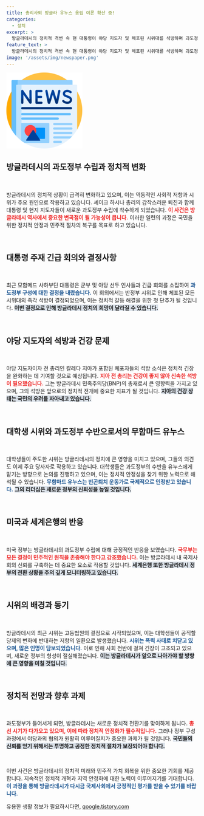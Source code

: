 ```yaml
---
title: 총리사퇴 방글라 유누스 옹립 여론 확산 중!
categories:
  - 정치
excerpt: >
  방글라데시의 정치적 격변 속 현 대통령이 야당 지도자 및 체포된 시위대를 석방하며 과도정부 수립을 선포했다. 대학생들은 유누스를 수장으로 하는 과도정부 추진 의사를 밝혔고, 미국도 이를 환영했다. 정치적 혼란 속에서 상황의 귀추가 주목된다.
feature_text: >
  방글라데시의 정치적 격변 속 현 대통령이 야당 지도자 및 체포된 시위대를 석방하며 과도정부 수립을 선포했다. 대학생들은 유누스를 수장으로 하는 과도정부 추진 의사를 밝혔고, 미국도 이를 환영했다. 정치적 혼란 속에서 상황의 귀추가 주목된다.
image: '/assets/img/newspaper.png'
---
```


<p><img src="/assets/img/newspaper.png" alt="kimp 속보" /></p>

<h2 data-ke-size="size26">방글라데시의 과도정부 수립과 정치적 변화</h2>

<p data-ke-size="size16">&nbsp;</p>

<p>방글라데시의 정치적 상황이 급격히 변화하고 있으며, 이는 역동적인 사회적 저항과 시위가 주요 원인으로 작용하고 있습니다. 셰이크 하시나 총리의 갑작스러운 퇴진과 함께 대통령 및 현지 지도자들이 새로운 과도정부 수립에 착수하게 되었습니다. <b><span style="color: #ee2323;">이 사건은 방글라데시 역사에서 중요한 변곡점이 될 가능성이 큽니다.</span></b> 이러한 일련의 과정은 국민을 위한 정치적 안정과 민주적 절차의 복구를 목표로 하고 있습니다. </p>

<p data-ke-size="size16">&nbsp;</p>

<h2 data-ke-size="size26">대통령 주재 긴급 회의와 결정사항</h2>

<p data-ke-size="size16">&nbsp;</p>

<p>최근 모함메드 샤하부딘 대통령은 군부 및 야당 선두 인사들과 긴급 회의를 소집하여 <b><span style="color: #1a5490;">과도정부 구성에 대한 결정을 내렸습니다.</span></b> 이 회의에서는 반정부 시위로 인해 체포된 모든 시위대의 즉각 석방이 결정되었으며, 이는 정치적 갈등 해결을 위한 첫 단추가 될 것입니다. <b><span style="background-color: #21538527;">이번 결정으로 인해 방글라데시 정치의 희망이 달라질 수 있습니다.</span></b> </p>

<p data-ke-size="size16">&nbsp;</p>

<h2 data-ke-size="size26">야당 지도자의 석방과 건강 문제</h2>

<p data-ke-size="size16">&nbsp;</p>

<p>야당 지도자이자 전 총리인 칼레다 지아가 포함된 체포자들의 석방 소식은 정치적 긴장을 완화하는 데 기여할 것으로 예상됩니다. <b><span style="color: #ee2323;">지아 전 총리는 건강이 좋지 않아 신속한 석방이 필요했습니다.</span></b> 그는 방글라데시 민족주의당(BNP)의 총재로서 큰 영향력을 가지고 있으며, 그의 석방은 앞으로의 정치적 전개에 중요한 지표가 될 것입니다. <b><span style="background-color: #21538527;">지아의 건강 상태는 국민의 우려를 자아내고 있습니다.</span></b> </p>

<p data-ke-size="size16">&nbsp;</p>

<h2 data-ke-size="size26">대학생 시위와 과도정부 수반으로서의 무함마드 유누스</h2>

<p data-ke-size="size16">&nbsp;</p>

<p>대학생들이 주도한 시위는 방글라데시의 정치에 큰 영향을 미치고 있으며, 그들의 의견도 이제 주요 당사자로 작용하고 있습니다. 대학생들은 과도정부의 수반을 유누스에게 맡기는 방향으로 논의를 진행하고 있으며, 이는 정치적 안정성을 찾기 위한 노력으로 해석될 수 있습니다. <b><span style="color: #1a5490;">무함마드 유누스는 빈곤퇴치 운동가로 국제적으로 인정받고 있습니다.</span></b> <b><span style="background-color: #21538527;">그의 리더십은 새로운 정부의 신뢰성을 높일 것입니다.</span></b></p>

<p data-ke-size="size16">&nbsp;</p>

<h2 data-ke-size="size26">미국과 세계은행의 반응</h2>

<p data-ke-size="size16">&nbsp;</p>

<p>미국 정부는 방글라데시의 과도정부 수립에 대해 긍정적인 반응을 보였습니다. <b><span style="color: #ee2323;">국무부는 모든 결정이 민주적인 원칙을 존중해야 한다고 강조했습니다.</span></b> 이는 방글라데시 내 국제사회의 신뢰를 구축하는 데 중요한 요소로 작용할 것입니다. <b><span style="background-color: #21538527;">세계은행 또한 방글라데시 정부의 전환 상황을 주의 깊게 모니터링하고 있습니다.</span></b></p>

<p data-ke-size="size16">&nbsp;</p>

<h2 data-ke-size="size26">시위의 배경과 동기</h2>

<p data-ke-size="size16">&nbsp;</p>

<p>방글라데시의 최근 시위는 고등법원의 결정으로 시작되었으며, 이는 대학생들이 공직할당제의 변화에 반대하는 저항의 일환으로 발생했습니다. <b><span style="color: #1a5490;">시위는 폭력 사태로 치닫고 있으며, 많은 인명이 담보되었습니다.</span></b> 이로 인해 사회 전반에 걸쳐 긴장이 고조되고 있으며, 새로운 정부의 형성이 절실해졌습니다. <b><span style="background-color: #21538527;">이는 방글라데시가 앞으로 나아가야 할 방향에 큰 영향을 미칠 것입니다.</span></b></p>

<p data-ke-size="size16">&nbsp;</p>

<h2 data-ke-size="size26">정치적 전망과 향후 과제</h2>

<p data-ke-size="size16">&nbsp;</p>

<p>과도정부가 들어서게 되면, 방글라데시는 새로운 정치적 전환기를 맞이하게 됩니다. <b><span style="color: #ee2323;">총선 시기가 다가오고 있으며, 이에 따라 정치적 안정화가 필수적입니다.</span></b> 그러나 정부 구성 과정에서 야당과의 협의가 원활히 이루어질지가 중요한 과제가 될 것입니다. <b><span style="background-color: #21538527;">국민들의 신뢰를 얻기 위해서는 투명하고 공정한 정치적 절차가 보장되어야 합니다.</span></b></p>

<p data-ke-size="size16">&nbsp;</p>

<p>이번 사건은 방글라데시의 정치적 미래와 민주적 가치 회복을 위한 중요한 기회를 제공합니다. 지속적인 정치적 개혁과 지역 안정화에 대한 노력이 이루어지기를 기대합니다. <b><span style="color: #1a5490;">이 과정을 통해 방글라데시가 다시금 국제사회에서 긍정적인 평가를 받을 수 있기를 바랍니다.</span></b></p>
유용한 생활 정보가 필요하시다면, <a href="https://qoogle.tistory.com" rel="dofollow">qoogle.tistory.com</a>


